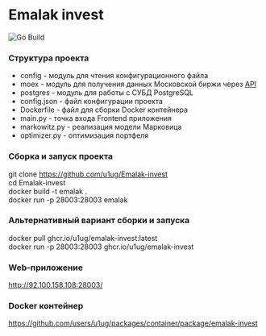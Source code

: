 # Emalak invest

![Go Build](https://github.com/u1ug/Emalak-invest/actions/workflows/docker-image.yml/badge.svg)

### Структура проекта
* config - модуль для чтения конфигурационного файла
* moex - модуль для получения данных Московской биржи через <a href="https://pypi.org/project/apimoex/">API</a>
* postgres - модуль для работы с СУБД PostgreSQL
* config.json - файл конфигурации проекта
* Dockerfile - файл для сборки Docker контейнера
* main.py - точка входа Frontend приложения
* markowitz.py - реализация модели Марковица
* optimizer.py - оптимизация портфеля

### Сборка и запуск проекта
git clone https://github.com/u1ug/Emalak-invest
<br>
cd Emalak-invest
<br>
docker build -t emalak .
<br>
docker run -p 28003:28003 emalak

### Альтернативный вариант сборки и запуска
docker pull ghcr.io/u1ug/emalak-invest:latest
<br>
docker run -p 28003:28003 ghcr.io/u1ug/emalak-invest

### Web-приложение
http://92.100.158.108:28003/

### Docker контейнер
https://github.com/users/u1ug/packages/container/package/emalak-invest
